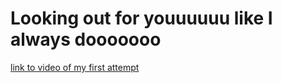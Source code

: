 # Looking out for youuuuuu like I always dooooooo
[link to video of my first attempt](https://hackclub.slack.com/files/U0594US6E73/F07C0CFBXEZ/img_3352.mov)
